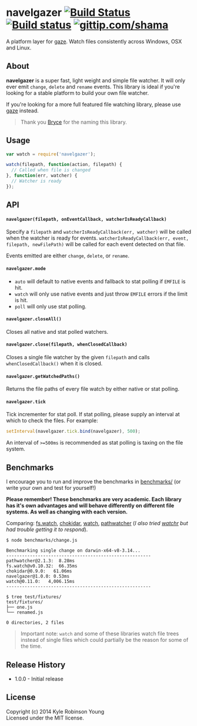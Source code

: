 # navelgazer [![Build Status](http://img.shields.io/travis/shama/navelgazer.svg)](https://travis-ci.org/shama/navelgazer) [![Build status](https://ci.appveyor.com/api/projects/status/b7o6whgrdtwpyh6e/branch/master)](https://ci.appveyor.com/project/shama/navelgazer) [![gittip.com/shama](http://img.shields.io/gittip/shama.svg)](https://www.gittip.com/shama)

A platform layer for [gaze](https://github.com/shama/gaze). Watch files
consistently across Windows, OSX and Linux.

## About

**navelgazer** is a super fast, light weight and simple file watcher. It will only ever emit `change`, `delete` and `rename` events. This library is ideal if you're looking for a stable platform to build your own file watcher.

If you're looking for a more full featured file watching library, please use [gaze](https://github.com/shama/gaze) instead.

> Thank you [Bryce](https://github.com/brycebaril) for the naming this library.

## Usage

``` javascript
var watch = require('navelgazer');

watch(filepath, function(action, filepath) {
  // Called when file is changed
}, function(err, watcher) {
  // Watcher is ready
});
```

## API

#### `navelgazer(filepath, onEventCallback, watcherIsReadyCallback)`

Specify a `filepath` and `watcherIsReadyCallback(err, watcher)` will be called when the watcher is ready for events. `watcherIsReadyCallback(err, event, filepath, newFilePath)` will be called for each event detected on that file.

Events emitted are either `change`, `delete`, or `rename`.

#### `navelgazer.mode`

* `auto` will default to native events and fallback to stat polling if `EMFILE` is hit.
* `watch` will only use native events and just throw `EMFILE` errors if the limit is hit.
* `poll` will only use stat polling.

#### `navelgazer.closeAll()`

Closes all native and stat polled watchers.

#### `navelgazer.close(filepath, whenClosedCallback)`

Closes a single file watcher by the given `filepath` and calls `whenClosedCallback()` when it is closed.

#### `navelgazer.getWatchedPaths()`

Returns the file paths of every file watch by either native or stat polling.

#### `navelgazer.tick`

Tick incrementer for stat poll. If stat polling, please supply an interval at which to check the files. For example:

```js
setInterval(navelgazer.tick.bind(navelgazer), 500);
```

An interval of `>=500ms` is recommended as stat polling is taxing on the file system.

## Benchmarks

I encourage you to run and improve the benchmarks in [benchmarks/](https://github.com/shama/navelgazer/tree/master/benchmarks) (or write your own and test for yourself!)

**Please remember! These benchmarks are very academic. Each library has it's own advantages and will behave differently on different file systems. As well as changing with each version.**

Comparing: [fs.watch](http://nodejs.org/api/fs.html#fs_fs_watch_filename_options_listener), [chokidar](https://github.com/paulmillr/chokidar), [watch](https://github.com/mikeal/watch), [pathwatcher](https://github.com/atom/node-pathwatcher) (_I also tried [watchr](https://github.com/bevry/watchr) but had trouble getting it to respond_).

```shell
$ node benchmarks/change.js 

Benchmarking single change on darwin-x64-v8-3.14...
-------------------------------------------------------
pathwatcher@2.1.3:  8.28ms
fs.watch@v0.10.32:  66.35ms
chokidar@0.9.0:   61.06ms
navelgazer@1.0.0: 0.53ms
watch@0.11.0:   4,006.15ms
-------------------------------------------------------

$ tree test/fixtures/
test/fixtures/
├── one.js
└── renamed.js

0 directories, 2 files
```

> Important note: `watch` and some of these libraries watch file trees instead of single files which could partially be the reason for some of the time.

## Release History
* 1.0.0 - Initial release

## License
Copyright (c) 2014 Kyle Robinson Young  
Licensed under the MIT license.
